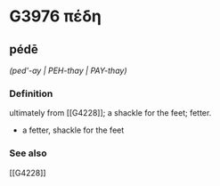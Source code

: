 # G3976 πέδη

## pédē

_(ped'-ay | PEH-thay | PAY-thay)_

### Definition

ultimately from [[G4228]]; a shackle for the feet; fetter.

- a fetter, shackle for the feet

### See also

[[G4228]]


